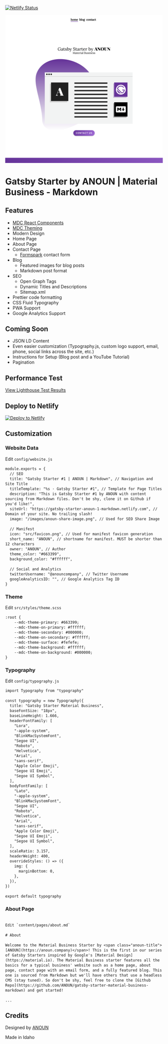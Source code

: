 [![Netlify Status](https://api.netlify.com/api/v1/badges/ad7e589d-7716-4190-981f-3258aaa42d8c/deploy-status)](https://app.netlify.com/sites/gatsby-starter-material-business-markdown/deploys)

<p align="center">
  <a href="https://gatsby-starter-material-business-markdown.netlify.com" target="_blank">
    <img alt="ANOUN" src="./content/assets/gatsby-starter-material-business-markdown.netlify.com.png" />
  </a>
</p>

# Gatsby Starter by ANOUN | Material Business - Markdown

## Features

* [MDC React Components](https://github.com/material-components/material-components-web-react)
* [MDC Theming](https://material.io/develop/web/docs/theming/)
* Modern Design
* Home Page
* About Page
* Contact Page
  * [Formspark](https://formspark.io/) contact form
* Blog
  * Featured images for blog posts
  * Markdown post format
* SEO
  * Open Graph Tags
  * Dynamic Titles and Descriptions
  * Sitemap.xml
* Prettier code formatting
* CSS Fluid Typography
* PWA Support
* Google Analytics Support

## Coming Soon

* JSON LD Content
* Even easier customization (Typography.js, custom logo support, email, phone, social links across the site, etc.)
* Instructions for Setup (Blog post and a YouTube Tutorial)
* Pagination

## Performance Test

[View Lighthouse Test Results](https://lighthouse-dot-webdotdevsite.appspot.com/lh/html?url=https://gatsby-starter-material-business-markdown.netlify.com)

## Deploy to Netlify

[![Deploy to Netlify](https://www.netlify.com/img/deploy/button.svg)](https://app.netlify.com/start/deploy?repository=https://github.com/ANOUN/gatsby-starter-material-business-markdown)

## Customization

### Website Data

Edit `config/website.js`

```
module.exports = {
  // SEO
  title: "Gatsby Starter #1 | ANOUN | Markdown", // Navigation and Site Title
  titleTemplate: "%s · Gatsby Starter #1", // Template for Page Titles
  description: "This is Gatsby Starter #1 by ANOUN with content sourcing from Markdown files. Don't be shy, clone it on Github if you'd like!",
  siteUrl: "https://gatsby-starter-anoun-1-markdown.netlify.com", // Domain of your site. No trailing slash!
  image: "/images/anoun-share-image.png", // Used for SEO Share Image

  // Manifest
  icon: "src/favicon.png", // Used for manifest favicon generation
  short_name: "ANOUN", // shortname for manifest. MUST be shorter than 12 characters
  owner: "ANOUN", // Author
  theme_color: "#663399",
  background_color: "#ffffff",

  // Social and Analytics
  twitterUsername: "@anouncompany", // Twitter Username
  googleAnalyticsID: "", // Google Analytics Tag ID
}
```

### Theme

Edit `src/styles/theme.scss`

```
:root {
    --mdc-theme-primary: #663399;
    --mdc-theme-on-primary: #ffffff;
    --mdc-theme-secondary: #000000;
    --mdc-theme-on-secondary: #ffffff;
    --mdc-theme-surface: #fefefe;
    --mdc-theme-background: #ffffff;
    --mdc-theme-on-background: #000000;
}
```

### Typography

Edit `config/typography.js`

```
import Typography from "typography"

const typography = new Typography({
  title: "Gatsby Starter Material Business",
  baseFontSize: "18px",
  baseLineHeight: 1.666,
  headerFontFamily: [
    "Lora",
    "-apple-system",
    "BlinkMacSystemFont",
    "Segoe UI",
    "Roboto",
    "Helvetica",
    "Arial",
    "sans-serif",
    "Apple Color Emoji",
    "Segoe UI Emoji",
    "Segoe UI Symbol",
  ],
  bodyFontFamily: [
    "Lato",
    "-apple-system",
    "BlinkMacSystemFont",
    "Segoe UI",
    "Roboto",
    "Helvetica",
    "Arial",
    "sans-serif",
    "Apple Color Emoji",
    "Segoe UI Emoji",
    "Segoe UI Symbol",
  ],
  scaleRatio: 3.157,
  headerWeight: 400,
  overrideStyles: () => ({
    img: {
      marginBottom: 0,
    },
  }),
})

export default typography
```

### About Page

```

Edit `content/pages/about.md`

# About

Welcome to the Material Business Starter by <span class="anoun-title">[ANOUN](https://anoun.company)</span>! This is the first in our series of Gatsby Starters inspired by Google's [Material Design](https://material.io). The Material Business starter features all the basics for a typical business' website such as a home page, about page, contact page with an email form, and a fully featured blog. This one is sourced from Markdown but we'll have others that use a headless CMS (stay tuned). So don't be shy, feel free to clone the [Github Repo](https://github.com/ANOUN/gatsby-starter-material-business-markdown) and get started!

...

```

## Credits

Designed by [ANOUN](https://anoun.company)

Made in Idaho

